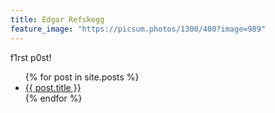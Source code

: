 ```yaml
---
title: Edgar Refskegg
feature_image: "https://picsum.photos/1300/400?image=989"
---
```



f1rst p0st!
<ul>
  {% for post in site.posts %}
    <li>
      <a href="{{ post.url }}">{{ post.title }}</a>
    </li>
  {% endfor %}
</ul>
